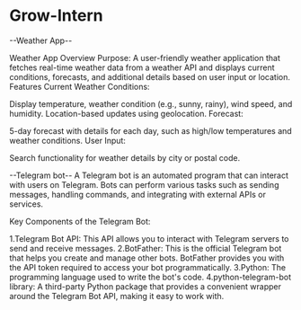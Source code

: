 # Grow-Intern

--Weather App--

Weather App Overview
Purpose:
A user-friendly weather application that fetches real-time weather data from a weather API and displays current conditions, forecasts, and additional details based on user input or location.
Features
Current Weather Conditions:

Display temperature, weather condition (e.g., sunny, rainy), wind speed, and humidity.
Location-based updates using geolocation.
Forecast:

5-day forecast with details for each day, such as high/low temperatures and weather conditions.
User Input:

Search functionality for weather details by city or postal code.

--Telegram bot--
A Telegram bot is an automated program that can interact with users on Telegram. Bots can perform various tasks such as sending messages, handling commands, and integrating with external APIs or services.

Key Components of the Telegram Bot:

1.Telegram Bot API: This API allows you to interact with Telegram servers to send and receive messages.
2.BotFather: This is the official Telegram bot that helps you create and manage other bots. BotFather provides you with the API token required to access your bot programmatically.
3.Python: The programming language used to write the bot's code.
4.python-telegram-bot library: A third-party Python package that provides a convenient wrapper around the Telegram Bot API, making it easy to work with.
